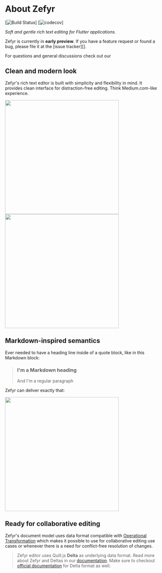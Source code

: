 # About Zefyr

[![Build Status](https://travis-ci.com/memspace/zefyr.svg?branch=master)] 
[![codecov](https://codecov.io/gh/memspace/zefyr/branch/master/graph/badge.svg)]

*Soft and gentle rich text editing for Flutter applications.*

Zefyr is currently in **early preview**. If you have a feature
request or found a bug, please file it at the [issue tracker][].

For questions and general discussions check out our

## Clean and modern look

Zefyr's rich text editor is built with simplicity and flexibility in
mind. It provides clean interface for distraction-free editing. Think
Medium.com-like experience.

<img src="https://github.com/memspace/zefyr/raw/master/assets/zefyr-1.png" width="375"> <img src="https://github.com/memspace/zefyr/raw/master/assets/zefyr-2.png" width="375">

## Markdown-inspired semantics

Ever needed to have a heading line inside of a quote block, like in
this Markdown block:

> ### I'm a Markdown heading
> And I'm a regular paragraph

Zefyr can deliver exactly that:

<img src="https://github.com/memspace/zefyr/raw/master/assets/markdown-semantics.png" width="375">


## Ready for collaborative editing

Zefyr's document model uses data format compatible with
[Operational Transformation][ot] which makes it possible to use for
collaborative editing use cases or whenever there is a need for
conflict-free resolution of changes.

> Zefyr editor uses Quill.js **Delta** as underlying data format. Read
> more about Zefyr and Deltas in our [documentation](doc/concepts/data-and-document.md).
> Make sure to checkout [official documentation][delta] for Delta format
> as well.

[delta]: https://quilljs.com/docs/delta/
[ot]: https://en.wikipedia.org/wiki/Operational_transformation
